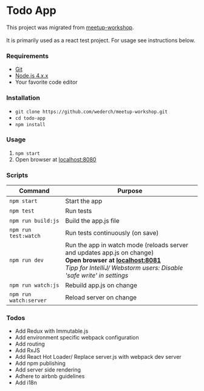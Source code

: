 # Todo App

This project was migrated from [meetup-workshop](https://github.com/wederch/meetup-workshop). <br><br>
It is primarily used as a react test project. For usage see instructions below.

### Requirements
* [Git](https://git-scm.com/downloads)
* [Node.js 4.x.x](https://nodejs.org/en/)
* Your favorite code editor

### Installation

 * ```git clone https://github.com/wederch/meetup-workshop.git```
 * ```cd todo-app```
 * ```npm install```

### Usage
1. ```npm start```
2. Open browser at [localhost:8080](http://localhost:8080)

### Scripts
Command | Purpose
---|---
```npm start``` | Start the app
```npm test``` | Run tests
```npm run build:js``` | Build the app.js file
```npm run test:watch``` | Run tests continuously (on save)
```npm run dev``` | Run the app in watch mode (reloads server and updates app.js on change)<br> __Open browser at [localhost:8081](http://localhost:8081)__<br>*Tipp for IntelliJ/ Webstorm users: Disable 'safe write' in settings*
```npm run watch:js``` | Rebuild app.js on change
```npm run watch:server``` | Reload server on change

### Todos
 * Add Redux with Immutable.js
 * Add environment specific webpack configuration
 * Add routing
 * Add RxJS
 * Add React Hot Loader/ Replace server.js with webpack dev server
 * Add npm publishing
 * Add server side rendering
 * Adhere to airbnb guidelines
 * Add i18n
